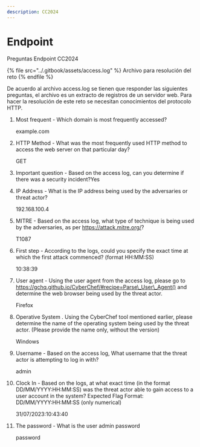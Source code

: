 ```yaml
---
description: CC2024
---
```


# Endpoint

Preguntas Endpoint CC2024

{% file src="../.gitbook/assets/access.log" %}
Archivo para resolución del reto
{% endfile %}

De acuerdo al archivo access.log se tienen que responder las siguientes preguntas, el archivo es un extracto de registros de un servidor web. Para hacer la resolución de este reto se necesitan conocimientos del protocolo HTTP.

1.  Most frequent - Which domain is most frequently accessed?

    example.com
2.  HTTP Method - What was the most frequently used HTTP method to access the web server on that particular day?

    GET
3. Important question - Based on the access log, can you determine if there was a security incident?Yes
4.  IP Address - What is the IP address being used by the adversaries or threat actor?

    192.168.100.4
5.  MITRE - Based on the access log, what type of technique is being used by the adversaries, as per https://attack.mitre.org/?

    T1087
6.  First step - According to the logs, could you specify the exact time at which the first attack commenced? (format HH:MM:SS)

    10:38:39
7.  User agent - Using the user agent from the access log, please go to https://gchq.github.io/CyberChef/#recipe=Parse\_User\_Agent() and determine the web browser being used by the threat actor.

    Firefox
8.  Operative System . Using the CyberChef tool mentioned earlier, please determine the name of the operating system being used by the threat actor. (Please provide the name only, without the version)

    Windows
9.  Username - Based on the access log, What username that the threat actor is attempting to log in with?

    admin
10. Clock In - Based on the logs, at what exact time (in the format DD/MM/YYYY:HH:MM:SS) was the threat actor able to gain access to a user account in the system? Expected Flag Format: DD/MM/YYYY:HH:MM:SS (only numerical)

    31/07/2023:10:43:40
11. The password - What is the user admin password

    password
